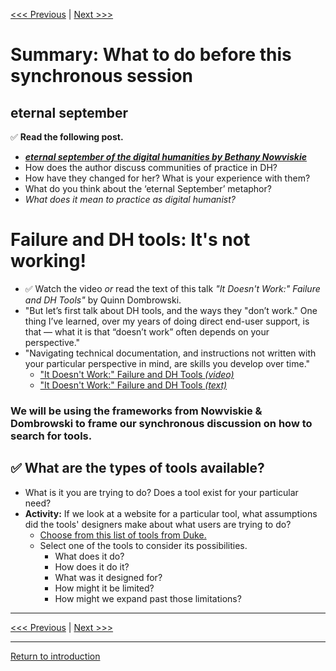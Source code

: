 
[<<< Previous](how.md) | [Next >>>](continue.md) 

# Summary: **What to do before this synchronous session**

## eternal september 
:white_check_mark: **Read the following post.**
* ***[eternal september of the digital humanities by Bethany Nowviskie](http://nowviskie.org/2010/eternal-september-of-the-digital-humanities/)***
* How does the author discuss communities of practice in DH? 
* How have they changed for her? What is your experience with them? 
* What do you think about the ‘eternal September’ metaphor? 
* *What does it mean to practice as digital humanist?* 

# Failure and DH tools: It's not working!  
* :white_check_mark: Watch the video *or* read the text of this talk *"It Doesn't Work:" Failure and DH Tools"* by Quinn Dombrowski. 
* "But let’s first talk about DH tools, and the ways they "don’t work." One thing I’ve learned, over my years of doing direct end-user support, is that — what it is that “doesn’t work” often depends on your perspective." 
* "Navigating technical documentation, and instructions not written with your particular perspective in mind, are skills you develop over time."  
    * ["It Doesn't Work:" Failure and DH Tools *(video)*](https://univr.cloud.panopto.eu/Panopto/Pages/Viewer.aspx?id=2b012f49-5821-411f-bbb3-abf800f3eb54)
    * ["It Doesn't Work:" Failure and DH Tools *(text)*](http://quinndombrowski.com/?q=blog/2020/07/21/it-doesnt-work-failure-and-dh-tools)

###  We will be using the frameworks from Nowviskie & Dombrowski to frame our synchronous discussion on how to search for tools.

## :white_check_mark: What are the types of tools available?
* What is it you are trying to do? Does a tool exist for your particular need?  
* **Activity:** If we look at a website for a particular tool, what assumptions did the tools' designers make about what users are trying to do?  
    * [Choose from this list of tools from Duke.](https://digitalhumanities.duke.edu/tools) 
    * Select one of the tools to consider its possibilities.
        * What does it do?  
        * How does it do it? 
        * What was it designed for? 
        * How might it be limited? 
        * How might we expand past those limitations? 


-----
[<<< Previous](how.md) | [Next >>>](continue.md) 

-----
[Return to introduction](https://github.com/SouthernMethodistUniversity/tools)
